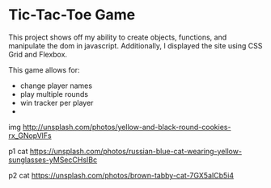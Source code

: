 # Tic-Tac-Toe Game

This project shows off my ability to create objects, functions, and manipulate the dom 
in javascript. Additionally, I displayed the site using CSS Grid and Flexbox. 

This game allows for:
- change player names
- play multiple rounds
- win tracker per player
- 













img
http://unsplash.com/photos/yellow-and-black-round-cookies-rx_GNopVlFs

p1 cat
https://unsplash.com/photos/russian-blue-cat-wearing-yellow-sunglasses-yMSecCHsIBc

p2 cat
https://unsplash.com/photos/brown-tabby-cat-7GX5aICb5i4